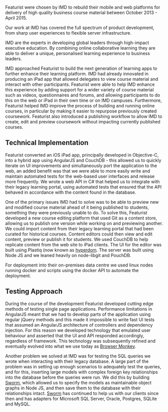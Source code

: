 Featurist were chosen by IMD to rebuild their mobile and web platforms for delivery of high quality business course material between October 2013 - April 2015.

Our work at IMD has covered the full spectrum of product development, from sharp user experiences to flexible server infrastructure.

IMD are the experts in developing global leaders through high-impact executive education. By combining online collaborative learning they are able to deliver a unique, personalised learning experience to business leaders.

IMD approached Featurist to build the next generation of learning apps to further enhance their learning platform. IMD had already innovated in producing an iPad app that allowed delegates to view course material and interact with other participants. Featurist were able to help IMD enhance this experience by adding support for a wider variety of course material such as videos, questionnaires and forums, and allowing participants to do this on the web or iPad in their own time or on IMD campuses. Furthermore, Featurist helped IMD improve the process of building and running online courses, in particular by making it easier to repurpose previously created coursework. Featurist also introduced a publishing workflow to allow IMD to create, edit and preview coursework without impacting currently published courses.

## Technical Implementation

Featurist converted an iOS iPad app, principally developed in Objective-C, into a hybrid app using AngularJS and CouchDB - this allowed us to quickly iterate on UI improvements and simultaneously port the application to the web, an added benefit was that we were able to more easily write and maintain automated tests for the web-based user interfaces and release more frequently. We wrote a web API in C# that helped us to integrate with their legacy learning portal, using automated tests that ensured that the API behaved in accordance with the content found in the database.

One of the primary issues IMD had to solve was to be able to preview new and modified course material ahead of it being published to students, something they were previously unable to do. To solve this, Featurist developed a new course editing platform that used Git as a content store, allowing us to publish one version while working on and previewing another. We could import content from their legacy learning portal that had been curated for historical courses. Content editors could then view and edit content, preview or publish it for students. We used CouchDB to help replicate content from the web site to iPad clients. The UI for the editor was built using Plastiq (now known as [hyperdom](https://github.com/featurist/hyperdom). The server was built using Node JS and we leaned heavily on node-libgit and PouchDB.

For deployment into their on-premises data centre we used linux nodes running docker and scripts using the docker API to automate the deployment.

## Testing Approach

During the course of the development Featurist developed cutting edge methods of testing single page applications. Performance limitations in AngularJS meant that we had to develop parts of the application using regular jQuery methods and this made it impossible to write fast UI tests that assumed an AngularJS architecture of controllers and dependency injection. For this reason we developed technology that emulated user behaviour and asserted that the UI and API responded accordingly, regardless of framework. This technology was subsequently refined and eventually evolved into what we use today as [Browser Monkey](https://github.com/featurist/browser-monkey).

Another problem we solved at IMD was for testing the SQL queries we wrote when interacting with their legacy database. A large part of the problem was in setting up enough scenarios to adequately test the queries, and for this, inserting large models with complex foreign key relationships into the database before the queries were run. We did this by building [Sworm](https://github.com/featurist/sworm), which allowed us to specify the models as maintainable object graphs in Node JS, and then save them to the database with their relationships intact. [Sworm](https://github.com/featurist/sworm) has continued to help us with our clients since then and has adapters for Microsoft SQL Server, Oracle, Postgres, SQLite and MySQL.
